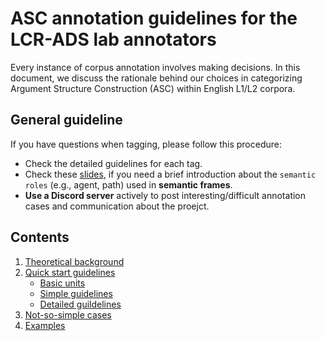 # ASC annotation guidelines for the LCR-ADS lab annotators

Every instance of corpus annotation involves making decisions. In this document, we discuss the rationale behind our choices in categorizing Argument Structure Construction (ASC) within English L1/L2 corpora.

## General guideline
If you have questions when tagging, please follow this procedure:
- Check the detailed guidelines for each tag.
- Check these <a href="https://web.stanford.edu/~jurafsky/slp3/slides/22_SRL.pdf" target="_blank">slides</a>, if you need a brief introduction about the `semantic roles` (e.g., agent, path) used in <b>semantic frames</b>.
- <b>Use a Discord server</b> actively to post interesting/difficult annotation cases and communication about the proejct.

## Contents
1. [Theoretical background](https://hksung.github.io/ASC-annotation-guidelines/1_TB/#theoretical-background)
2. [Quick start guidelines](https://hksung.github.io/ASC-annotation-guidelines/2_QSG/#quick-start-guides)
    - [Basic units](https://hksung.github.io/ASC-annotation-guidelines/2_QSG/1.%20Basic%20unit.html#basic-unit) 
    - [Simple guidelines](https://hksung.github.io/ASC-annotation-guidelines/2_QSG/2.%20Simple%20guidelines.html#simple-guideline)
    - [Detailed guildelines](https://hksung.github.io/ASC-annotation-guidelines/2_QSG/2.%20Simple%20guidelines.html#detailed-guideline)
3. [Not-so-simple cases](https://hksung.github.io/ASC-annotation-guidelines/3_NSSC/#not-so-simple-cases)
4. [Examples](https://hksung.github.io/ASC-annotation-guidelines/4_AE/#examples)
